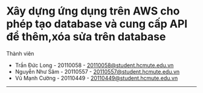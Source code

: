 # **Xây dựng ứng dụng trên AWS cho phép tạo database và cung cấp API để thêm,xóa sửa trên database** 
Thành viên  
* Trần Đức Long - 20110058 - 20110058@student.hcmute.edu.vn
* Nguyễn Như Sâm - 20110557 - 20110557@student.hcmute.edu.vn
* Vũ Mạnh Cường - 20110449 - 20110449@student.hcmute.edu.vn
---
